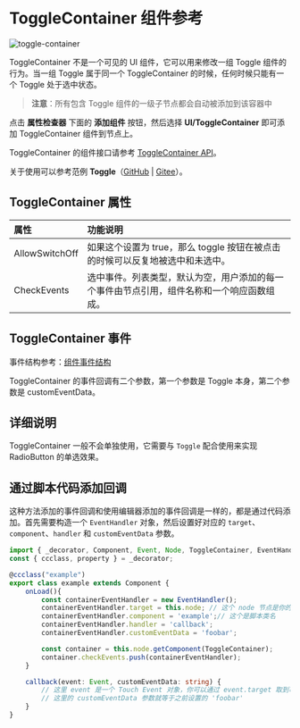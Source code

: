# ToggleContainer 组件参考

![toggle-container](toggle/toggle-container.png)

ToggleContainer 不是一个可见的 UI 组件，它可以用来修改一组 Toggle 组件的行为。当一组 Toggle 属于同一个 ToggleContainer 的时候，任何时候只能有一个 Toggle 处于选中状态。

> **注意**：所有包含 Toggle 组件的一级子节点都会自动被添加到该容器中

点击 **属性检查器** 下面的 **添加组件** 按钮，然后选择 **UI/ToggleContainer** 即可添加 ToggleContainer 组件到节点上。

ToggleContainer 的组件接口请参考 [ToggleContainer API](__APIDOC__/zh/classes/ui.togglecontainer.html)。

关于使用可以参考范例 **Toggle**（[GitHub](https://github.com/cocos-creator/test-cases-3d/tree/v3.0/assets/cases/ui/09.toggle) | [Gitee](https://gitee.com/mirrors_cocos-creator/test-cases-3d/tree/v3.0/assets/cases/ui/09.toggle)）。

## ToggleContainer 属性

| 属性 | 功能说明 |
| :------------- | :---------- |
| AllowSwitchOff | 如果这个设置为 true，那么 toggle 按钮在被点击的时候可以反复地被选中和未选中。 |
| CheckEvents | 选中事件。列表类型，默认为空，用户添加的每一个事件由节点引用，组件名称和一个响应函数组成。 |

## ToggleContainer 事件

事件结构参考：[组件事件结构](./button.md#组件事件结构)

ToggleContainer 的事件回调有二个参数，第一个参数是 Toggle 本身，第二个参数是 customEventData。

## 详细说明

ToggleContainer 一般不会单独使用，它需要与 `Toggle` 配合使用来实现 RadioButton 的单选效果。

## 通过脚本代码添加回调

这种方法添加的事件回调和使用编辑器添加的事件回调是一样的，都是通过代码添加。首先需要构造一个 `EventHandler` 对象，然后设置好对应的 `target`、`component`、`handler` 和 `customEventData` 参数。

```ts
import { _decorator, Component, Event, Node, ToggleContainer, EventHandler } from 'cc';
const { ccclass, property } = _decorator;

@ccclass("example")
export class example extends Component {
    onLoad(){
        const containerEventHandler = new EventHandler();
        containerEventHandler.target = this.node; // 这个 node 节点是你的事件处理代码组件所属的节点
        containerEventHandler.component = 'example';// 这个是脚本类名
        containerEventHandler.handler = 'callback';
        containerEventHandler.customEventData = 'foobar';

        const container = this.node.getComponent(ToggleContainer);
        container.checkEvents.push(containerEventHandler);
    }

    callback(event: Event, customEventData: string) {
        // 这里 event 是一个 Touch Event 对象，你可以通过 event.target 取到事件的发送节点
        // 这里的 customEventData 参数就等于之前设置的 'foobar'
    }
}
```
